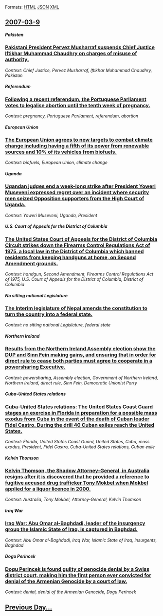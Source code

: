 
Formats: [HTML](2007/03/9/index.html)  [JSON](2007/03/9/index.json)  [XML](2007/03/9/index.xml)  

## [2007-03-9](/news/2007/03/9/index.md)

##### Pakistan
### [ Pakistani President Pervez Musharraf suspends Chief Justice Iftikhar Muhammad Chaudhry on charges of misuse of authority. ](/news/2007/03/9/pakistani-president-pervez-musharraf-suspends-chief-justice-iftikhar-muhammad-chaudhry-on-charges-of-misuse-of-authority.md)
_Context: Chief Justice, Pervez Musharraf, Iftikhar Muhammad Chaudhry, Pakistan_

##### Referendum
### [ Following a recent referendum, the Portuguese Parliament votes to legalise abortion until the tenth week of pregnancy. ](/news/2007/03/9/following-a-recent-referendum-the-portuguese-parliament-votes-to-legalise-abortion-until-the-tenth-week-of-pregnancy.md)
_Context: pregnancy, Portuguese Parliament, referendum, abortion_

##### European Union
### [ The European Union agrees to new targets to combat climate change including having a fifth of its power from renewable sources and 10% of its vehicles from biofuels. ](/news/2007/03/9/the-european-union-agrees-to-new-targets-to-combat-climate-change-including-having-a-fifth-of-its-power-from-renewable-sources-and-10-of-i.md)
_Context: biofuels, European Union, climate change_

##### Uganda
### [ Ugandan judges end a week-long strike after President Yoweri Museveni expressed regret over an incident where security men seized Opposition supporters from the High Court of Uganda. ](/news/2007/03/9/ugandan-judges-end-a-week-long-strike-after-president-yoweri-museveni-expressed-regret-over-an-incident-where-security-men-seized-oppositio.md)
_Context: Yoweri Museveni, Uganda, President_

##### U.S. Court of Appeals for the District of Columbia
### [ The United States Court of Appeals for the District of Columbia Circuit strikes down the Firearms Control Regulations Act of 1975, a local law in the District of Columbia which banned residents from keeping handguns at home, on Second Amendment grounds. ](/news/2007/03/9/the-united-states-court-of-appeals-for-the-district-of-columbia-circuit-strikes-down-the-firearms-control-regulations-act-of-1975-a-local.md)
_Context: handgun, Second Amendment, Firearms Control Regulations Act of 1975, U.S. Court of Appeals for the District of Columbia, District of Columbia_

##### No sitting national Legislature
### [ The Interim legislature of Nepal amends the constitution to turn the country into a federal state. ](/news/2007/03/9/the-interim-legislature-of-nepal-amends-the-constitution-to-turn-the-country-into-a-federal-state.md)
_Context: no sitting national Legislature, federal state_

##### Northern Ireland
### [ Results from the Northern Ireland Assembly election show the DUP and Sinn Fein making gains, and ensuring that in order for direct rule to cease both parties must agree to cooperate in a powersharing Executive. ](/news/2007/03/9/results-from-the-northern-ireland-assembly-election-show-the-dup-and-sinn-fa-c-in-making-gains-and-ensuring-that-in-order-for-direct-rule-to.md)
_Context: powersharing, Assembly election, Government of Northern Ireland, Northern Ireland, direct rule, Sinn Fein, Democratic Unionist Party_

##### Cuba-United States relations
### [ Cuba-United States relations: The United States Coast Guard stages an exercise in Florida in preparation for a possible mass exodus from Cuba in the event of the death of Cuban leader Fidel Castro. During the drill 40 Cuban exiles reach the United States. ](/news/2007/03/9/cuba-united-states-relations-the-united-states-coast-guard-stages-an-exercise-in-florida-in-preparation-for-a-possible-mass-exodus-from-cu.md)
_Context: Florida, United States Coast Guard, United States, Cuba, mass exodus, President, Fidel Castro, Cuba-United States relations, Cuban exile_

##### Kelvin Thomson
### [ Kelvin Thomson, the Shadow Attorney-General, in Australia resigns after it is discovered that he provided a reference to fugitive accused drug trafficker Tony Mokbel when Mokbel applied for a liquor licence in 2000. ](/news/2007/03/9/kelvin-thomson-the-shadow-attorney-general-in-australia-resigns-after-it-is-discovered-that-he-provided-a-reference-to-fugitive-accused-d.md)
_Context: Australia, Tony Mokbel, Attorney-General, Kelvin Thomson_

##### Iraq War
### [ Iraq War: Abu Omar al-Baghdadi, leader of the insurgency group the Islamic State of Iraq, is captured in Baghdad. ](/news/2007/03/9/iraq-war-abu-omar-al-baghdadi-leader-of-the-insurgency-group-the-islamic-state-of-iraq-is-captured-in-baghdad.md)
_Context: Abu Omar al-Baghdadi, Iraq War, Islamic State of Iraq, insurgents, Baghdad_

##### Dogu Perincek
### [ Dogu Perincek is found guilty of genocide denial by a Swiss district court, making him the first person ever convicted for denial of the Armenian Genocide by a court of law.](/news/2007/03/9/doau-perinassek-is-found-guilty-of-genocide-denial-by-a-swiss-district-court-making-him-the-first-person-ever-convicted-for-denial-of-the.md)
_Context: denial, denial of the Armenian Genocide, Dogu Perincek_

## [Previous Day...](/news/2007/03/8/index.md)

